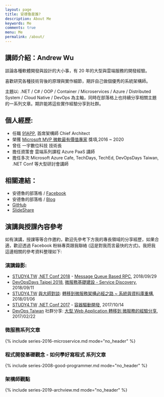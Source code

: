```yaml
---
layout: page
title: 安德魯是誰?
description: About Me
keywords: Me
comments: true
menu: Me
permalink: /about/
---
```


## 講師介紹：Andrew Wu

談論各種軟體開發與設計的大小事，有 20 年的大型與雲端服務的開發經驗。  

喜歡研究各種技術背後的原理與實作細節，期許自己做個優秀的系統架構師。  

主題以: .NET / C# / OOP / Container / Microservices / Azure / Distributed System / Cloud Native / DevOps 為主軸，同時在部落格上也持續分享相關主題的一系列文章。期許能將這些實作經驗分享到社群。  



## 個人經歷:

* 任職 [91APP](https://www.91app.com), 首席架構師 Chief Architect
* 榮獲 [Microsoft MVP 微軟最有價值專家](https://mvp.microsoft.com/zh-tw/PublicProfile/5002155?fullName=Andrew%20%20Wu) 獎項,2016 ~ 2020
* 曾任 一宇數位科技 技術長
* 擔任資策會 雲端系列課程 Azure PaaS 講師
* 擔任多次 Microsoft Azure Cafe, TechDays, TechEd, DevOpsDays Taiwan, .NET Conf 等大型研討會講師


## 相關連結：  

* 安德魯的部落格 / [Facebook](https://www.facebook.com/andrew.blog.0928)
* 安德魯的部落格 / [Blog](http://columns.chicken-house.net)
* [GitHub](https://github.com/andrew0928)
* [SlideShare](https://www.slideshare.net/chickenwu/presentations)




## 演講與授課內容參考

如有演講，授課等等合作邀約，歡迎先參考下方我的專長領域的分享經歷，如果合適，歡迎透過 Facebook 粉絲專頁跟我聯絡 (這是對我而言最快的方式)。我把我這邊相關的參考資料整理如下:

 
### 演講錄影:

- [STUDY4.TW](http://study4.tw/) [.NET Conf 2018](http://study4.tw/Activity/Details/20) - [Message Queue Based RPC](https://www.facebook.com/andrew.blog.0928/videos/478284192685645/?v=478284192685645), 2018/09/29
- [DevOpsDays Taipei 2018](https://devopsdays.tw/2018/index.html), [微服務基礎建設 - Service Discovery](https://www.facebook.com/andrew.blog.0928/videos/893802841007321/?v=893802841007321), 2018/09/11
- [STUDY4.TW](http://study4.tw/) [與大師對談](http://study4.tw/Activity/Details/12): [轉移到微服務架構必經之路 ~ 系統與資料庫重構](https://www.facebook.com/andrew.blog.0928/videos/545139382528011/), 2018/01/06
- [STUDY4.TW](http://study4.tw/) [.NET Conf 2017](http://study4.tw/Activity/Details/9) - [容器驅動開發](https://www.facebook.com/andrew.blog.0928/videos/509145696127380/?v=509145696127380), 2017/10/14
- [DevOps Taiwan](https://devopstw.club) 社群分享: [大型 Web Application 轉移到 微服務的經驗分享](https://www.slideshare.net/chickenwu/web-application-72464042), 2017/02/22 


 

### 微服務系列文章

{% include series-2016-microservice.md mode="no_header" %}

 
### 程式開發基礎觀念 - 如何學好寫程式 系列文章
 
{% include series-2008-good-programmer.md mode="no_header" %}


### 架構師觀點
 
{% include series-2019-archview.md mode="no_header" %}


